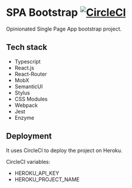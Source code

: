 # SPA Bootstrap [![CircleCI](https://circleci.com/gh/pwlmaciejewski/spa-bootstrap.svg?style=svg)](https://circleci.com/gh/pwlmaciejewski/spa-bootstrap)

Opinionated Single Page App bootstrap project.

## Tech stack

* Typescript
* React.js
* React-Router
* MobX
* SemanticUI
* Stylus
* CSS Modules
* Webpack
* Jest
* Enzyme

## Deployment

It uses CircleCI to deploy the project on Heroku.

CircleCI variables:

* HEROKU_API_KEY
* HEROKU_PROJECT_NAME
